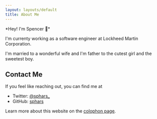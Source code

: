 ```yaml
---
layout: layouts/default
title: About Me
---
```


*Hey! I'm Spencer 👋*️

I'm currenty working as a software engineer at Lockheed Martin Corporation.

I'm married to a wonderful wife and I'm father to the cutest girl and the sweetest boy.

## Contact Me
If you feel like reaching out, you can find me at
 * Twitter: [@sphars_](https://twitter.com/sphars_) 
 * GitHub: [sphars](https://github.com/sphars)

Learn more about this website on the [colophon page](/colophon/).